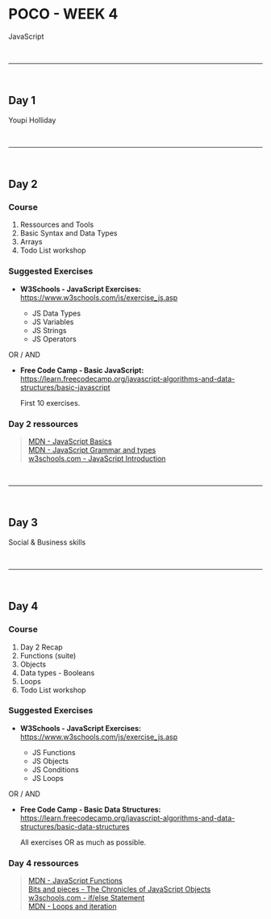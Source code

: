 # POCO - WEEK 4
JavaScript


<br>

---

<br>


## Day 1
Youpi Holliday


<br>

---

<br>


## Day 2

### Course
1. Ressources and Tools
2. Basic Syntax and Data Types
4. Arrays
5. Todo List workshop

### Suggested Exercises
* **W3Schools - JavaScript Exercises:**<br>
    https://www.w3schools.com/js/exercise_js.asp

    * JS Data Types
    * JS Variables
    * JS Strings
    * JS Operators

OR / AND

* **Free Code Camp - Basic JavaScript:**<br>
  https://learn.freecodecamp.org/javascript-algorithms-and-data-structures/basic-javascript

  First 10 exercises.


### Day 2 ressources
 > [MDN - JavaScript Basics](https://developer.mozilla.org/en-US/docs/Learn/Getting_started_with_the_web/JavaScript_basics)<br>
   [MDN - JavaScript Grammar and types](https://developer.mozilla.org/en-US/docs/Web/JavaScript/Guide/Grammar_and_Types)<br>
   [w3schools.com - JavaScript Introduction](https://www.w3schools.com/js/js_intro.asp)<br>


<br>

---

<br>


## Day 3
Social & Business skills


<br>

---

<br>


## Day 4

### Course
1. Day 2 Recap
2. Functions (suite)
3. Objects
4. Data types - Booleans
5. Loops
6. Todo List workshop

### Suggested Exercises
* **W3Schools - JavaScript Exercises:**<br>
    https://www.w3schools.com/js/exercise_js.asp

    * JS Functions
    * JS Objects
    * JS Conditions
    * JS Loops

OR / AND

* **Free Code Camp - Basic Data Structures:**<br>
  https://learn.freecodecamp.org/javascript-algorithms-and-data-structures/basic-data-structures

  All exercises OR as much as possible.


### Day 4 ressources
 > [MDN - JavaScript Functions](https://developer.mozilla.org/en-US/docs/Web/JavaScript/Guide/Functions)<br>
   [Bits and pieces - The Chronicles of JavaScript Objects](https://blog.bitsrc.io/the-chronicles-of-javascript-objects-2d6b9205cd66)<br>
   [w3schools.com - if/else Statement](https://www.w3schools.com/jsref/jsref_if.asp)<br>
   [MDN - Loops and iteration](https://developer.mozilla.org/en-US/docs/Web/JavaScript/Guide/Loops_and_iteration)<br>
